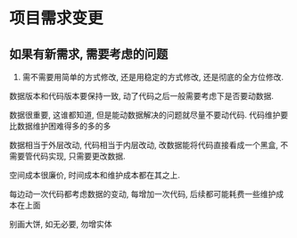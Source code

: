 # 项目需求变更

## 如果有新需求, 需要考虑的问题

1. 需不需要用简单的方式修改, 还是用稳定的方式修改, 还是彻底的全方位修改.

数据版本和代码版本要保持一致, 动了代码之后一般需要考虑下是否要动数据.

数据很重要, 这谁都知道, 但是能动数据解决的问题就尽量不要动代码. 代码维护要比数据维护困难得多的多的多

数据相当于外层改动, 代码相当于内层改动, 改数据能将代码直接看成一个黑盒, 不需要管代码实现, 只需要更改数据.

空间成本很廉价, 时间成本和维护成本都在其之上.

每边动一次代码都考虑数据的变动, 每增加一次代码, 后续都可能耗费一些维护成本在上面

别画大饼, 如无必要, 勿增实体


